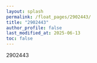 ```yaml
---
layout: splash
permalink: /float_pages/2902443/
title: "2902443"
author_profile: false
last_modified_at: 2025-06-13
toc: false
---
```

 
2902443
